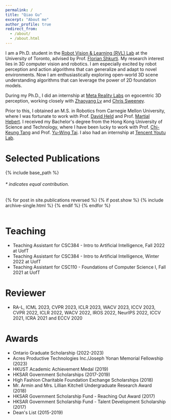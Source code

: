 ```yaml
---
permalink: /
title: "Qiao Gu"
excerpt: "About me"
author_profile: true
redirect_from: 
  - /about/
  - /about.html
---
```


I am a Ph.D. student in the [Robot Vision & Learning (RVL) Lab](https://rvl.cs.toronto.edu/) at the University of Toronto, advised by Prof. [Florian Shkurti](http://www.cs.toronto.edu/~florian/). 
My research interest lies in 3D computer vision and robotics. I am especially excited by robot perception and action algorithms that can generalize and adapt to novel environments. 
Now I am enthusiastically exploring open-world 3D scene understanding algorithms that can leverage the power of 2D foundation models. 

During my Ph.D., I did an internship at [Meta Reality Labs](https://about.meta.com/realitylabs/) on egocentric 3D perception, working closely with [Zhaoyang Lv](https://lvzhaoyang.github.io/) and [Chris Sweeney](https://scholar.google.com/citations?user=h-CpQGgAAAAJ&hl=en). 


Prior to this, I obtained an M.S. in Robotics from Carnegie Mellon University, where I was fortunate to work with Prof. [David Held](https://davheld.github.io/) and Prof. [Martial Hebert](http://www.cs.cmu.edu/~hebert/). I received my Bachelor's degree from the Hong Kong University of Science and Technology, where I have been lucky to work with Prof. [Chi-Keung Tang](http://www.cs.ust.hk/~cktang/bio-sketch-review.htm) and Prof. [Yu-Wing Tai](https://www.cse.ust.hk/admin/people/faculty/profile/yuwing). I also had an internship at [Tencent Youtu Lab](https://open.youtu.qq.com/#/open). 



# Selected Publications 

{% include base_path %}

<h6>* indicates equal contribution. </h6>

<table style="width:100%;border:0px;border-spacing:0px;border-collapse:separate;margin-right:auto;margin-left:auto;">
<tbody>
  {% for post in site.publications reversed %}
    {% if post.show %}
      {% include archive-single.html %}
    {% endif %}
  {% endfor %}
</tbody>
</table>

# Teaching

* Teaching Assistant for CSC384 - Intro to Artificial Intelligence, Fall 2022 at UofT
* Teaching Assistant for CSC384 - Intro to Artificial Intelligence, Winter 2022 at UofT
* Teaching Assistant for CSC110 - Foundations of Computer Science I, Fall 2021 at UofT

# Reviewer

* RA-L, ICML 2023, CVPR 2023, ICLR 2023, WACV 2023, ICCV 2023, CVPR 2022, ICLR 2022, WACV 2022, IROS 2022, NeurIPS 2022, ICCV 2021, ICRA 2021 and ECCV 2020

# Awards

* Ontario Graduate Scholarship (2022-2023)
* Acres Productive Technologies Inc./Joseph Yonan Memorial Fellowship (2023)
* HKUST Academic Achievement Medal (2019)
* HKSAR Government Scholarships (2017-2019)
* High Fashion Charitable Foundation Exchange Scholarships (2018)
* Mr. Armin and Mrs. Lillian Kitchell Undergraduate Research Award (2018)
* HKSAR Government Scholarship Fund - Reaching Out Award (2017)
* HKSAR Government Scholarship Fund - Talent Development Scholarship (2017)
* Dean's List (2015-2019)
